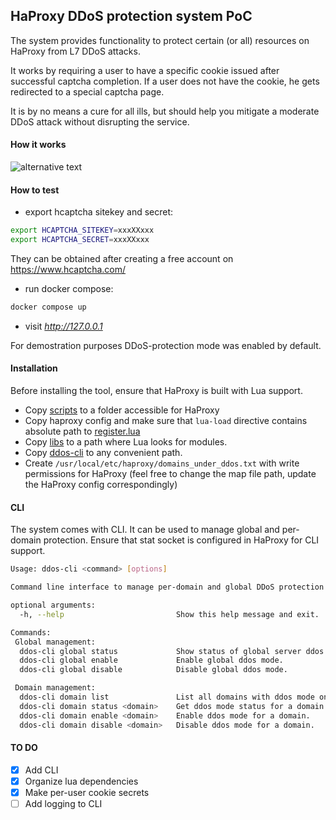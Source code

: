 ## HaProxy DDoS protection system PoC

The system provides functionality to protect certain (or all) resources on HaProxy from L7 DDoS attacks.

It works by requiring a user to have a specific cookie issued after successful captcha completion. If a user does not have the cookie, he gets redirected to a special captcha page.

It is by no means a cure for all ills, but should help you mitigate a moderate DDoS attack without disrupting the service.

#### How it works

![alternative text](http://www.plantuml.com/plantuml/proxy?cache=no&src=https://raw.githubusercontent.com/mora9715/haproxy_ddos_protector/master/docs/interaction_diagram.txt)

#### How to test

- export hcaptcha sitekey and secret:
```bash
export HCAPTCHA_SITEKEY=xxxXXxxx
export HCAPTCHA_SECRET=xxxXXxxx
```
They can be obtained after creating a free account on https://www.hcaptcha.com/

- run docker compose:
```bash
docker compose up
```

- visit *http://127.0.0.1*

For demostration purposes DDoS-protection mode was enabled by default.

#### Installation
Before installing the tool, ensure that HaProxy is built with Lua support.

- Copy [scripts](src/scripts) to a folder accessible for HaProxy
- Copy haproxy config and make sure that `lua-load` directive contains absolute path to [register.lua](src/scripts/register.lua)
- Copy [libs](src/libs) to a path where Lua looks for modules.
- Copy [ddos-cli](src/cli/ddos-cli) to any convenient path.
- Create `/usr/local/etc/haproxy/domains_under_ddos.txt` with write permissions for HaProxy (feel free to change the map file path, update the HaProxy config correspondingly)

#### CLI
The system comes with CLI. It can be used to manage global and per-domain protection.
Ensure that stat socket is configured in HaProxy for CLI support.
```bash
Usage: ddos-cli <command> [options]

Command line interface to manage per-domain and global DDoS protection.

optional arguments:
  -h, --help                         Show this help message and exit.

Commands:
 Global management:
  ddos-cli global status             Show status of global server ddos mode.
  ddos-cli global enable             Enable global ddos mode.
  ddos-cli global disable            Disable global ddos mode.

 Domain management:
  ddos-cli domain list               List all domains with ddos mode on.
  ddos-cli domain status <domain>    Get ddos mode status for a domain.
  ddos-cli domain enable <domain>    Enable ddos mode for a domain.
  ddos-cli domain disable <domain>   Disable ddos mode for a domain.

```


#### TO DO
- [x] Add CLI
- [x] Organize lua dependencies
- [x] Make per-user cookie secrets
- [ ] Add logging to CLI
